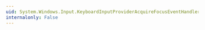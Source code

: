 ```yaml
---
uid: System.Windows.Input.KeyboardInputProviderAcquireFocusEventHandler
internalonly: False
---
```

